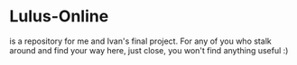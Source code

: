# Lulus-Online

is a repository for me and Ivan's final project.
For any of you who stalk around and find your way here, just close, you won't find anything useful :)
